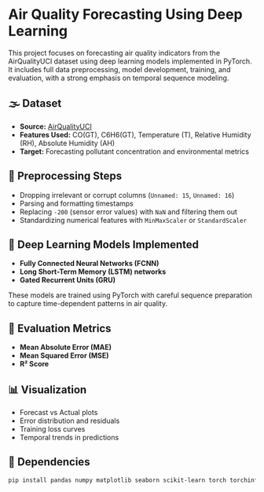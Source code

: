 # Air Quality Forecasting Using Deep Learning

This project focuses on forecasting air quality indicators from the AirQualityUCI dataset using deep learning models implemented in PyTorch. It includes full data preprocessing, model development, training, and evaluation, with a strong emphasis on temporal sequence modeling.

## 🌫️ Dataset

- **Source:** [AirQualityUCI](https://archive.ics.uci.edu/ml/datasets/air+quality)
- **Features Used:** CO(GT), C6H6(GT), Temperature (T), Relative Humidity (RH), Absolute Humidity (AH)
- **Target:** Forecasting pollutant concentration and environmental metrics

## 🧹 Preprocessing Steps

- Dropping irrelevant or corrupt columns (`Unnamed: 15`, `Unnamed: 16`)
- Parsing and formatting timestamps
- Replacing `-200` (sensor error values) with `NaN` and filtering them out
- Standardizing numerical features with `MinMaxScaler` or `StandardScaler`

## 🧠 Deep Learning Models Implemented

- **Fully Connected Neural Networks (FCNN)**
- **Long Short-Term Memory (LSTM) networks**
- **Gated Recurrent Units (GRU)**

These models are trained using PyTorch with careful sequence preparation to capture time-dependent patterns in air quality.

## 🧪 Evaluation Metrics

- **Mean Absolute Error (MAE)**
- **Mean Squared Error (MSE)**
- **R² Score**

## 📊 Visualization

- Forecast vs Actual plots
- Error distribution and residuals
- Training loss curves
- Temporal trends in predictions

## 🧰 Dependencies

```bash
pip install pandas numpy matplotlib seaborn scikit-learn torch torchinfo
